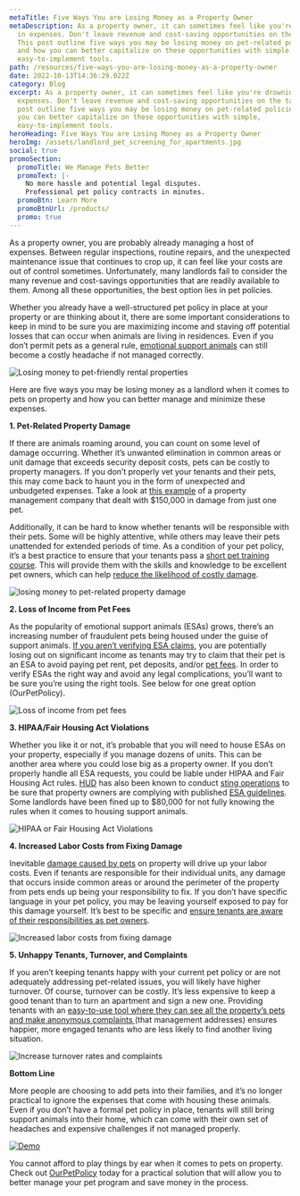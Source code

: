 ```yaml
---
metaTitle: Five Ways You are Losing Money as a Property Owner
metaDescription: As a property owner, it can sometimes feel like you're drowning
  in expenses. Don't leave revenue and cost-saving opportunities on the table!
  This post outline five ways you may be losing money on pet-related policies
  and how you can better capitalize on these opportunities with simple,
  easy-to-implement tools.
path: /resources/five-ways-you-are-losing-money-as-a-property-owner
date: 2022-10-13T14:36:29.022Z
category: Blog
excerpt: As a property owner, it can sometimes feel like you're drowning in
  expenses. Don't leave revenue and cost-saving opportunities on the table! This
  post outline five ways you may be losing money on pet-related policies and how
  you can better capitalize on these opportunities with simple,
  easy-to-implement tools.
heroHeading: Five Ways You are Losing Money as a Property Owner
heroImg: /assets/landlord_pet_screening_for_apartments.jpg
social: true
promoSection:
  promoTitle: We Manage Pets Better
  promoText: |-
    No more hassle and potential legal disputes. 
    Professional pet policy contracts in minutes.
  promoBtn: Learn More
  promoBtnUrl: /products/
  promo: true
---
```

As a property owner, you are probably already managing a host of expenses. Between regular inspections, routine repairs, and the unexpected maintenance issue that continues to crop up, it can feel like your costs are out of control sometimes. Unfortunately, many landlords fail to consider the many revenue and cost-savings opportunities that are readily available to them. Among all these opportunities, the best option lies in pet policies. 

Whether you already have a well-structured pet policy in place at your property or are thinking about it, there are some important considerations to keep in mind to be sure you are maximizing income and staving off potential losses that can occur when animals are living in residences. Even if you don’t permit pets as a general rule, [emotional support animals](https://www.google.com/url?q=https://landlordtech.com/resources/emotional-support-animals-service-animals-and-pets-whats-the-difference&sa=D&source=docs&ust=1671694492881179&usg=AOvVaw3WT1tbrKECLEvuRGc7iIYi) can still become a costly headache if not managed correctly. 

![Losing money to pet-friendly rental properties](/assets/pet_management_for_properties.png)

Here are five ways you may be losing money as a landlord when it comes to pets on property and how you can better manage and minimize these expenses.

**1. Pet-Related Property Damage**

If there are animals roaming around, you can count on some level of damage occurring. Whether it’s unwanted elimination in common areas or unit damage that exceeds security deposit costs, pets can be costly to property managers. If you don’t properly vet your tenants and their pets, this may come back to haunt you in the form of unexpected and unbudgeted expenses. Take a look at [this example](https://www.instagram.com/reel/Ce6sJGAsqUp/) of a property management company that dealt with $150,000 in damage from just one pet.

Additionally, it can be hard to know whether tenants will be responsible with their pets. Some will be highly attentive, while others may leave their pets unattended for extended periods of time. As a condition of your pet policy, it’s a best practice to ensure that your tenants pass a [short pet training course](https://www.google.com/url?q=https://landlordtech.com/resources/new-pet-training-tool-feature-added-to-pet-management-platform-ourpetpolicy&sa=D&source=docs&ust=1671694492879129&usg=AOvVaw3NzJJVZGtBF5_Vin5BvZc9). This will provide them with the skills and knowledge to be excellent pet owners, which can help [reduce the likelihood of costly damage](https://www.google.com/url?q=https://landlordtech.com/resources/protecting-your-rental-property-from-pet-damage&sa=D&source=docs&ust=1671694492882826&usg=AOvVaw1MK_3b7Shwdc2lkkxMB8LA).

![losing money to pet-related property damage](/assets/apartment_pet_management.png)

**2. Loss of Income from Pet Fees**

As the popularity of emotional support animals (ESAs) grows, there’s an increasing number of fraudulent pets being housed under the guise of support animals. [If you aren’t verifying ESA claims](https://www.google.com/url?q=https://landlordtech.com/resources/the-opportunity-cost-of-not-verifying-tenant-esa-etters&sa=D&source=docs&ust=1671694492880096&usg=AOvVaw1G8WWdQ7ARj1sc55NN-pWG), you are potentially losing out on significant income as tenants may try to claim that their pet is an ESA to avoid paying pet rent, pet deposits, and/or [pet fees](https://www.google.com/url?q=https://landlordtech.com/resources/why-pet-fees-are-an-essential-landlord-strategy&sa=D&source=docs&ust=1671694492894754&usg=AOvVaw2awi8bLRRNvjDt3bdQ5BLS). In order to verify ESAs the right way and avoid any legal complications, you’ll want to be sure you’re using the right tools. See below for one great option (OurPetPolicy).

![Loss of income from pet fees](/assets/esa_verification.png)

**3. HIPAA/Fair Housing Act Violations** 

Whether you like it or not, it’s probable that you will need to house ESAs on your property, especially if you manage dozens of units. This can be another area where you could lose big as a property owner. If you don’t properly handle all ESA requests, you could be liable under HIPAA and Fair Housing Act rules. [HUD](https://www.google.com/url?q=https://landlordtech.com/resources/heres-how-an-esa-hud-sting-cost-this-property-manager&sa=D&source=docs&ust=1671694492915458&usg=AOvVaw2g8tbcM-O4zDgzndzlGCXU) has also been known to conduct [sting operations](https://youtu.be/1m-TfVdiPGc) to be sure that property owners are complying with published [ESA guidelines](https://www.google.com/url?q=https://landlordtech.com/resources/what-landlords-need-to-know-about-esas-in-2022&sa=D&source=docs&ust=1671694492894000&usg=AOvVaw0ySI0gGD8YIueHmmmLWGxu). Some landlords have been fined up to $80,000 for not fully knowing the rules when it comes to housing support animals.

![HIPAA or Fair Housing Act Violations](/assets/pet_screening_for_apartments.png)

**4. Increased Labor Costs from Fixing Damage**

Inevitable [damage caused by pets](https://www.google.com/url?q=https://landlordtech.com/resources/pets-that-cause-the-most-property-damage&sa=D&source=docs&ust=1671694492883591&usg=AOvVaw0Si8dlQ1C0VshKloiDqKAe) on property will drive up your labor costs. Even if tenants are responsible for their individual units, any damage that occurs inside common areas or around the perimeter of the property from pets ends up being your responsibility to fix. If you don’t have specific language in your pet policy, you may be leaving yourself exposed to pay for this damage yourself. It’s best to be specific and [ensure tenants are aware of their responsibilities as pet owners](https://www.google.com/url?q=https://landlordtech.com/resources/seven-ESA-loopholes-commonly-used-by-tenants-and-how-to-close-them&sa=D&source=docs&ust=1671694492882049&usg=AOvVaw3XvkdFqBt151e6h12Z5gLo).

![Increased labor costs from fixing damage](/assets/tenant_screening.png)

**5. Unhappy Tenants, Turnover, and Complaints**

If you aren’t keeping tenants happy with your current pet policy or are not adequately addressing pet-related issues, you will likely have higher turnover. Of course, turnover can be costly. It’s less expensive to keep a good tenant than to turn an apartment and sign a new one. Providing tenants with an [easy-to-use tool where they can see all the property’s pets and make anonymous complaints ](https://www.google.com/url?q=https://landlordtech.com/resources/new-pet-mapping-tool-feature-added-to-pet-management-platform-ourpetpolicy&sa=D&source=docs&ust=1671694492878051&usg=AOvVaw3D25VsQBnR-ZpE7Q0e1hsf)(that management addresses) ensures happier, more engaged tenants who are less likely to find another living situation.

![Increase turnover rates and complaints](/assets/pet_management_software_rentals.png)

**Bottom Line**

More people are choosing to add pets into their families, and it’s no longer practical to ignore the expenses that come with housing these animals. Even if you don’t have a formal pet policy in place, tenants will still bring support animals into their home, which can come with their own set of headaches and expensive challenges if not managed properly.

[![Demo](/assets/pet_management_software_for_properties.jpg "Demo")](https://landlordtech.com/request-demo/)

You cannot afford to play things by ear when it comes to pets on property. Check out [OurPetPolicy](https://landlordtech.com/products) today for a practical solution that will allow you to better manage your pet program and save money in the process.